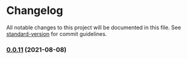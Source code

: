 # Changelog

All notable changes to this project will be documented in this file. See [standard-version](https://github.com/conventional-changelog/standard-version) for commit guidelines.

### [0.0.11](https://github.com/tgreyjs/json-schemify/compare/v0.0.10...v0.0.11) (2021-08-08)
